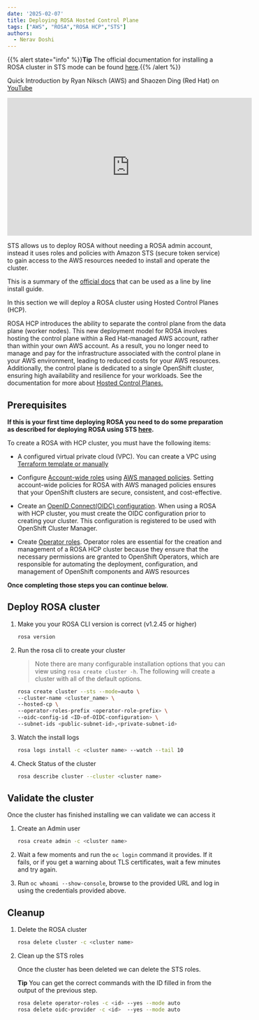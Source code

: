 ```yaml
---
date: '2025-02-07'
title: Deploying ROSA Hosted Control Plane
tags: ["AWS", "ROSA","ROSA HCP","STS"]
authors:
  - Nerav Doshi
---
```



{{% alert state="info" %}}**Tip** The official documentation for installing a ROSA cluster in STS mode can be found [here](https://docs.openshift.com/rosa/rosa_getting_started_sts/rosa-sts-getting-started-workflow.html).{{% /alert %}}

Quick Introduction by Ryan Niksch (AWS) and Shaozen Ding (Red Hat) on [YouTube](https://youtu.be/R1T0yk9l6Ys)

<iframe width="560" height="315" src="https://www.youtube.com/embed/R1T0yk9l6Ys" title="YouTube video player" frameborder="0" allow="accelerometer; autoplay; clipboard-write; encrypted-media; gyroscope; picture-in-picture" allowfullscreen></iframe>

STS allows us to deploy ROSA without needing a ROSA admin account, instead it uses roles and policies with Amazon STS (secure token service) to gain access to the AWS resources needed to install and operate the cluster.

This is a summary of the [official docs](https://docs.openshift.com/rosa/rosa_getting_started/rosa-sts-getting-started-workflow.html) that can be used as a line by line install guide.

In this section we will deploy a ROSA cluster using Hosted Control Planes (HCP).

ROSA HCP introduces the ability to separate the control plane from the data plane (worker nodes). This new deployment model for ROSA involves hosting the control plane within a Red Hat-managed AWS account, rather than within your own AWS account. As a result, you no longer need to manage and pay for the infrastructure associated with the control plane in your AWS environment, leading to reduced costs for your AWS resources. Additionally, the control plane is dedicated to a single OpenShift cluster, ensuring high availability and resilience for your workloads. See the documentation for more about [Hosted Control Planes.](https://docs.openshift.com/rosa/rosa_hcp/rosa-hcp-sts-creating-a-cluster-quickly.html)

## Prerequisites

**If this is your first time deploying ROSA you need to do some preparation as described for deploying ROSA using STS [here](https://docs.openshift.com/rosa/rosa_planning/rosa-cloud-expert-prereq-checklist.html).**

To create a ROSA with HCP cluster, you must have the following items:

  - A configured virtual private cloud (VPC). You can create a VPC using [Terraform template or manually](https://docs.openshift.com/rosa/rosa_hcp/rosa-hcp-sts-creating-a-cluster-quickly.html#rosa-hcp-creating-vpc)

  - Configure [Account-wide roles](https://docs.openshift.com/rosa/rosa_hcp/rosa-hcp-sts-creating-a-cluster-quickly.html#rosa-sts-creating-account-wide-sts-roles-and-policies_rosa-hcp-sts-creating-a-cluster-quickly) using [AWS managed policies](https://docs.aws.amazon.com/rosa/latest/userguide/security-iam-awsmanpol.html). Setting account-wide policies for ROSA with AWS managed policies ensures that your OpenShift clusters are secure, consistent, and cost-effective.

  - Create an [OpenID Connect(OIDC) configuration](https://docs.openshift.com/rosa/rosa_hcp/rosa-hcp-sts-creating-a-cluster-quickly.html#rosa-sts-byo-oidc_rosa-hcp-sts-creating-a-cluster-quickly). When using a ROSA with HCP cluster, you must create the OIDC configuration prior to creating your cluster. This configuration is registered to be used with OpenShift Cluster Manager.

  - Create [Operator roles](https://docs.openshift.com/rosa/rosa_hcp/rosa-hcp-sts-creating-a-cluster-quickly.html#rosa-operator-config_rosa-hcp-sts-creating-a-cluster-quickly). Operator roles are essential for the creation and management of a ROSA HCP cluster because they ensure that the necessary permissions are granted to OpenShift Operators, which are responsible for automating the deployment, configuration, and management of OpenShift components and AWS resources

**Once completing those steps you can continue below.**

## Deploy ROSA cluster

1. Make you your ROSA CLI version is correct (v1.2.45 or higher)

    ```bash
    rosa version
    ```

1. Run the rosa cli to create your cluster

    > Note there are many configurable installation options that you can view using `rosa create cluster -h`. The following will create a cluster with all of the default options.

    ```bash
    rosa create cluster --sts --mode=auto \
    --cluster-name <cluster_name> \
    --hosted-cp \
    --operator-roles-prefix <operator-role-prefix> \
    --oidc-config-id <ID-of-OIDC-configuration> \
    --subnet-ids <public-subnet-id>,<private-subnet-id>
    ```

1. Watch the install logs

    ```bash
    rosa logs install -c <cluster name> --watch --tail 10
    ```

1. Check Status of the cluster
 
    ```bash
    rosa describe cluster --cluster <cluster name>
    ```

## Validate the cluster

Once the cluster has finished installing we can validate we can access it

1. Create an Admin user

    ```bash
    rosa create admin -c <cluster name>
    ```

1. Wait a few moments and run the `oc login` command it provides. If it fails, or if you get a warning about TLS certificates, wait a few minutes and try again.

1. Run `oc whoami --show-console`, browse to the provided URL and log in using the credentials provided above.

## Cleanup

1. Delete the ROSA cluster

    ```bash
    rosa delete cluster -c <cluster name>
    ```

1. Clean up the STS roles

    Once the cluster has been deleted we can delete the STS roles.

    **Tip** You can get the correct commands with the ID filled in from the output of the previous step.

    ```bash
    rosa delete operator-roles -c <id> --yes --mode auto
    rosa delete oidc-provider -c <id>  --yes --mode auto
    ```
